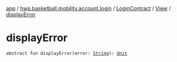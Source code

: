 [app](../../../index.md) / [hwp.basketball.mobility.account.login](../../index.md) / [LoginContract](../index.md) / [View](index.md) / [displayError](.)

# displayError

`abstract fun displayError(error: `[`String`](https://kotlinlang.org/api/latest/jvm/stdlib/kotlin/-string/index.html)`): `[`Unit`](https://kotlinlang.org/api/latest/jvm/stdlib/kotlin/-unit/index.html)